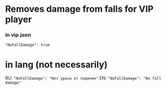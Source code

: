 # Removes damage from falls for VIP player

### in vip.json
`"NoFallDamage": true`

# in lang (not necessarily)

RU: `"NoFallDamage": "Нет урона от падения"`
EN: `"NoFallDamage": "No fall damage"`